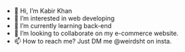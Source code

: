 - 👋 Hi, I’m Kabir Khan
- 👀 I’m interested in web developing
- 🌱 I’m currently learning back-end
- 💞️ I’m looking to collaborate on my e-commerce website.
- 📫 How to reach me? Just DM me @weirdsht on insta.


<!---
weirdshxt/weirdshxt is a ✨ special ✨ repository because its `README.md` (this file) appears on your GitHub profile.
You can click the Preview link to take a look at your changes.
--->
